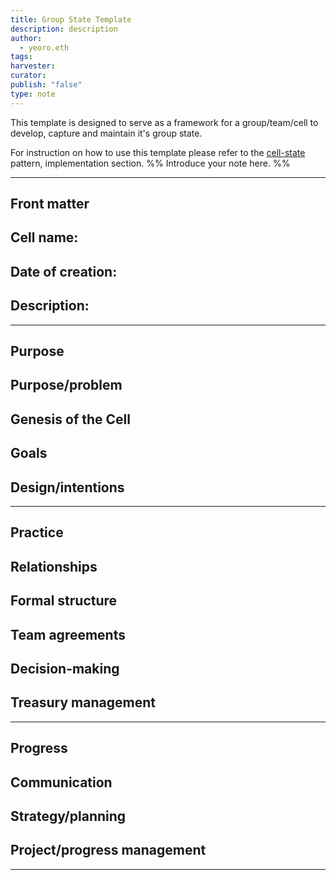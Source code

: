 ```yaml
---
title: Group State Template
description: description
author: 
  - yeoro.eth
tags: 
harvester: 
curator: 
publish: "false"
type: note
---
```


This template is designed to serve as a framework for a group/team/cell to develop, capture and maintain it's group state. 

For instruction on how to use this template please refer to the [cell-state](cell-state.md) pattern, implementation section. 
%% Introduce your note here. %%

---

## Front matter

**Cell name:**
- 
**Date of creation:**
- 
**Description:**
- 


---

## Purpose

**Purpose/problem**
- 

**Genesis of the Cell**
 - 

**Goals**
 - 

**Design/intentions**
 - 

---




## Practice

**Relationships**
- 

**Formal structure**
- 

**Team agreements**
- 

**Decision-making**
- 

**Treasury management**
- 

---


## Progress

**Communication**
- 

**Strategy/planning**
- 

**Project/progress management**
- 

---